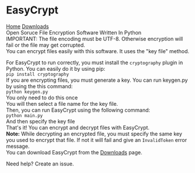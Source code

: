 # EasyCrypt
<a href="https://restaurantcontroller.github.io/EasyCrypt/">Home</a> <a href="https://restaurantcontroller.github.io/EasyCrypt/downloads.html">Downloads</a>
<br>
Open Soruce File Encryption Software Written In Python
<br>
IMPORTANT: The file encoding must be UTF-8. Otherwise encryption will fail or the file may get corrupted.
<br>
You can encrypt files easily with this software. It uses the "key file" method.
<br>

For EasyCrypt to run correctly, you must install the <code>cryptography</code> plugin in Python. You can easily do it by using pip:
<br>
<code>pip install cryptography</code>
<br>
If you are encrypting files, you must generate a key. You can run keygen.py by using the this command:
<br>
<code>python keygen.py</code>
<br>
You only need to do this once
<br>
You will then select a file name for the key file.
<br>
Then, you can run EasyCrypt using the following command:
<br>
<code>python main.py</code>
<br>
And then specify the key file
<br>
That's it! You can encrypt and decrypt files with EasyCrypt.
<br>
<b>Note:</b> While decrypting an encrypted file, you must specify the same key you used to encrypt that file. If not it will fail and give an <code>InvalidToken</code> error message.
<br>
You can download EasyCrypt from the <a href="https://restaurantcontroller.github.io/EasyCrypt/downloads.html">Downloads</a> page.

Need help? Create an issue.
